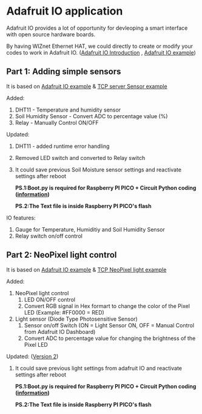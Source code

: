 # Adafruit IO application 
Adafruit IO provides a lot of opportunity for devleoping a smart interface with open source hardware boards.

By having WIZnet Ethernet HAT, we could directly to create or modify your codes to work in Adafruit IO. ([Adafruit IO Introduction][link-adafruit_io_wiznet] , [Adafruit IO example][link-adafruit_io_wiznet_example])

## Part 1: Adding simple sensors
It is based on [Adafruit IO example][link-adafruit_io_wiznet_example] & [TCP server Sensor example][link- TCP server sensor/control]

Added:
1. DHT11 - Temperature and humidity sensor
2. Soil Humidity Sensor - Convert ADC to percentage value (%)
3. Relay - Manually Control ON/OFF

Updated:
1. DHT11 - added runtime error handling 
2. Removed LED switch and converted to Relay switch
3. It could save previous Soil Moisture sensor settings and reactivate settings after reboot
      
      **PS.1:Boot.py is required for Raspberry PI PICO + Circuit Python coding ([information][link - boot.py])**
      
      **PS.2:The Text file is inside Raspberry PI PICO's flash**

IO features:
1. Gauge for Temperature, Humiditiy and Soil Humidity Sensor
2. Relay switch on/off control

## Part 2: NeoPixel light control
It is based on [Adafruit IO example][link-adafruit_io_wiznet_example] & [TCP NeoPixel light example][link- TCP Neopixel]

Added:
1. NeoPixel light control 
      1. LED ON/OFF control
      2. Convert RGB signal in Hex formart to change the color of the Pixel LED (Example: #FF0000 = RED)
2. Light sensor (Diode Type Photosensitive Sensor)
      1. Sensor on/off Switch (ON = Light Sensor ON, OFF = Manual Control from Adafruit IO Dashboard)
      2. Convert ADC to percentage value for changing the brightness of the Pixel LED

Updated: ([Version 2][link-adafruit io previous record])
1. It could save previous light settings from adafruit IO and reactivate settings after reboot
      
      **PS.1:Boot.py is required for Raspberry PI PICO + Circuit Python coding ([information][link - boot.py])**
      
      **PS.2:The Text file is inside Raspberry PI PICO's flash**


[link-adafruit_io_wiznet_example]:https://github.com/Wiznet/RP2040-HAT-CircuitPython/tree/master/examples/Adafruit_IO
[link-adafruit_io_wiznet]:https://github.com/Wiznet/RP2040-HAT-CircuitPython/blob/master/examples/Adafruit_IO/Getting%20Start%20Adafruit%20IO.md
[link- TCP server sensor/control]: https://github.com/ronpang/WIZnet-HK_Ron/blob/main/TCP/TCP%20server%20(DHT11%2C%20led%2C%20soil%20sensor).py
[link- TCP Neopixel]: https://github.com/ronpang/WIZnet-HK_Ron/blob/main/TCP/TCP%20server%20(Neopixel%20light%20control).py
[link-adafruit io previous record]:https://github.com/ronpang/WIZnet-HK_Ron/blob/main/Adafruit%20io/Adafruit%20io%20(Neopixel%20light%20control)%20%2B%20previous%20record.py
[link - boot.py]:https://learn.adafruit.com/getting-started-with-raspberry-pi-pico-circuitpython/data-logger
